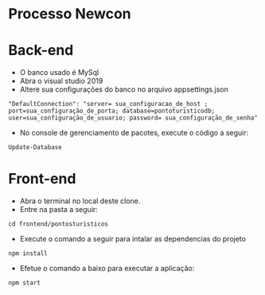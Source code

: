 # Processo Newcon

# Back-end
- O banco usado é MySql
- Abra o visual studio 2019
- Altere sua configurações do banco no arquivo appsettings.json
```
"DefaultConnection": "server= sua_configuracao_de_host ; port=sua_configuração_de_porta; database=pontoturisticodb; user=sua_configuração_de_usuario; password= sua_configuração_de_senha"
```
- No console de gerenciamento de pacotes, execute o código a seguir:
```
Update-Database
```

# Front-end
- Abra o terminal no local deste clone.
- Entre na pasta a seguir:
```
cd frontend/pontosturisticos
```
- Execute o comando a seguir para intalar as dependencias do projeto
```
npm install
```
- Efetue o comando a baixo para executar a aplicação:
```
npm start
```